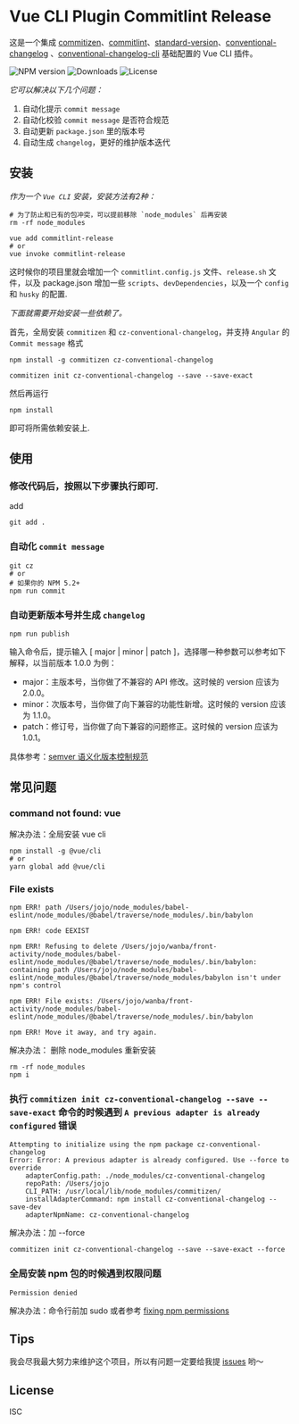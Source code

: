 # Vue CLI Plugin Commitlint Release

这是一个集成 [commitizen](https://www.npmjs.com/package/commitizen)、[commitlint](https://github.com/conventional-changelog/commitlint)、[standard-version](https://www.npmjs.com/package/standard-version)、[conventional-changelog](https://www.npmjs.com/package/conventional-changelog) 、[conventional-changelog-cli](https://www.npmjs.com/package/conventional-changelog-cli) 基础配置的 Vue CLI 插件。

![NPM version](https://img.shields.io/npm/v/vue-cli-plugin-commitlint-release)
![Downloads](https://img.shields.io/npm/dw/vue-cli-plugin-commitlint-release)
![License](https://img.shields.io/npm/l/vue-cli-plugin-commitlint-release)

_它可以解决以下几个问题：_

1. 自动化提示 `commit message`
2. 自动化校验 `commit message` 是否符合规范
3. 自动更新 `package.json` 里的版本号
4. 自动生成 `changelog`，更好的维护版本迭代


## 安装

_作为一个 `Vue CLI` 安装，安装方法有2种：_

```
# 为了防止和已有的包冲突，可以提前移除 `node_modules` 后再安装
rm -rf node_modules

vue add commitlint-release
# or
vue invoke commitlint-release
```

这时候你的项目里就会增加一个    `commitlint.config.js` 文件、`release.sh` 文件，以及 package.json 增加一些 `scripts`、`devDependencies`，以及一个 `config` 和 `husky` 的配置.

_下面就需要开始安装一些依赖了。_

首先，全局安装 `commitizen` 和 `cz-conventional-changelog`，并支持 `Angular` 的 `Commit message` 格式

```
npm install -g commitizen cz-conventional-changelog

commitizen init cz-conventional-changelog --save --save-exact
```

然后再运行

```
npm install
```

即可将所需依赖安装上.


## 使用

### 修改代码后，按照以下步骤执行即可.

add 
   
```
git add .
```

### 自动化 `commit message`
```
git cz
# or
# 如果你的 NPM 5.2+ 
npm run commit
```

### 自动更新版本号并生成 `changelog`

```
npm run publish
```

输入命令后，提示输入 [ major | minor | patch ]，选择哪一种参数可以参考如下解释，以当前版本 1.0.0 为例：

- major：主版本号，当你做了不兼容的 API 修改。这时候的 version 应该为 2.0.0。
- minor：次版本号，当你做了向下兼容的功能性新增。这时候的 version 应该为 1.1.0。
- patch：修订号，当你做了向下兼容的问题修正。这时候的 version 应该为 1.0.1。

具体参考：[semver 语义化版本控制规范](https://semver.org/lang/zh-CN/)

## 常见问题

### command not found: vue

解决办法：全局安装 vue cli

```
npm install -g @vue/cli
# or
yarn global add @vue/cli
```

### File exists
```
npm ERR! path /Users/jojo/node_modules/babel-eslint/node_modules/@babel/traverse/node_modules/.bin/babylon

npm ERR! code EEXIST

npm ERR! Refusing to delete /Users/jojo/wanba/front-activity/node_modules/babel-eslint/node_modules/@babel/traverse/node_modules/.bin/babylon: containing path /Users/jojo/node_modules/babel-eslint/node_modules/@babel/traverse/node_modules/babylon isn't under npm's control

npm ERR! File exists: /Users/jojo/wanba/front-activity/node_modules/babel-eslint/node_modules/@babel/traverse/node_modules/.bin/babylon

npm ERR! Move it away, and try again.
```
解决办法：
删除 node_modules 重新安装
```
rm -rf node_modules
npm i
```

### 执行 `commitizen init cz-conventional-changelog --save --save-exact` 命令的时候遇到 `A previous adapter is already configured` 错误

```
Attempting to initialize using the npm package cz-conventional-changelog
Error: Error: A previous adapter is already configured. Use --force to override
    adapterConfig.path: ./node_modules/cz-conventional-changelog
    repoPath: /Users/jojo
    CLI_PATH: /usr/local/lib/node_modules/commitizen/
    installAdapterCommand: npm install cz-conventional-changelog --save-dev
    adapterNpmName: cz-conventional-changelog
```
解决办法：加 --force

```
commitizen init cz-conventional-changelog --save --save-exact --force
```

### 全局安装 npm 包的时候遇到权限问题
```
Permission denied
```

解决办法：命令行前加 sudo 或者参考 [fixing npm permissions](https://docs.npmjs.com/resolving-eacces-permissions-errors-when-installing-packages-globally)

## Tips

我会尽我最大努力来维护这个项目，所以有问题一定要给我提 [issues](https://github.com/wangjiaojiao77/vue-cli-plugin-commitlint-release/issues) 哟～

## License

ISC

